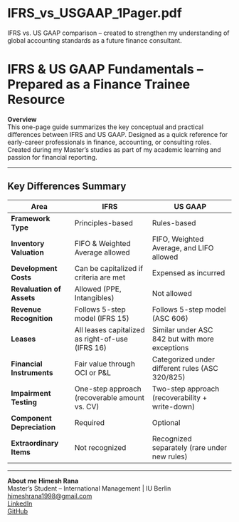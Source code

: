 # IFRS_vs_USGAAP_1Pager.pdf
IFRS vs. US GAAP comparison – created to strengthen my understanding of global accounting standards as a future finance consultant.
# IFRS & US GAAP Fundamentals – Prepared as a Finance Trainee Resource

**Overview**  
This one-page guide summarizes the key conceptual and practical differences between IFRS and US GAAP. Designed as a quick reference for early-career professionals in finance, accounting, or consulting roles. Created during my Master’s studies as part of my academic learning and passion for financial reporting.

---

## Key Differences Summary

| Area                          | IFRS                                              | US GAAP                                         |
|-------------------------------|---------------------------------------------------|-------------------------------------------------|
| **Framework Type**            | Principles-based                                  | Rules-based                                     |
| **Inventory Valuation**       | FIFO & Weighted Average allowed                   | FIFO, Weighted Average, and LIFO allowed        |
| **Development Costs**         | Can be capitalized if criteria are met            | Expensed as incurred                            |
| **Revaluation of Assets**     | Allowed (PPE, Intangibles)                        | Not allowed                                     |
| **Revenue Recognition**       | Follows 5-step model (IFRS 15)                    | Follows 5-step model (ASC 606)                  |
| **Leases**                    | All leases capitalized as right-of-use (IFRS 16)  | Similar under ASC 842 but with more exceptions  |
| **Financial Instruments**     | Fair value through OCI or P&L                     | Categorized under different rules (ASC 320/825) |
| **Impairment Testing**        | One-step approach (recoverable amount vs. CV)     | Two-step approach (recoverability + write-down) |
| **Component Depreciation**    | Required                                          | Optional                                        |
| **Extraordinary Items**       | Not recognized                                    | Recognized separately (rare under new rules)    |

---
__About me__ 
__Himesh Rana__  
Master’s Student – International Management | IU Berlin  himeshrana1998@gmail.com  
[LinkedIn](https://linkedin.com/in/himeshrana)  
[GitHub](https://github.com/Himeshrana98)

